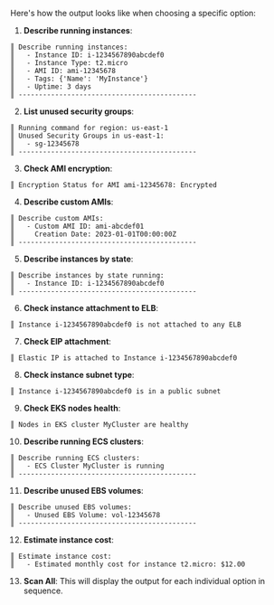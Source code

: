 Here's how the output looks like when choosing a specific option:

1. **Describe running instances**:
```
║ Describe running instances: 
║   - Instance ID: i-1234567890abcdef0
║   - Instance Type: t2.micro
║   - AMI ID: ami-12345678
║   - Tags: {'Name': 'MyInstance'}
║   - Uptime: 3 days
║ --------------------------------------------
```

2. **List unused security groups**:
```
║ Running command for region: us-east-1
║ Unused Security Groups in us-east-1: 
║   - sg-12345678
║ --------------------------------------------
```

3. **Check AMI encryption**:
```
║ Encryption Status for AMI ami-12345678: Encrypted
```

4. **Describe custom AMIs**:
```
║ Describe custom AMIs: 
║   - Custom AMI ID: ami-abcdef01
║     Creation Date: 2023-01-01T00:00:00Z
║ --------------------------------------------
```

5. **Describe instances by state**:
```
║ Describe instances by state running: 
║   - Instance ID: i-1234567890abcdef0
║ --------------------------------------------
```

6. **Check instance attachment to ELB**:
```
║ Instance i-1234567890abcdef0 is not attached to any ELB
```

7. **Check EIP attachment**:
```
║ Elastic IP is attached to Instance i-1234567890abcdef0
```

8. **Check instance subnet type**:
```
║ Instance i-1234567890abcdef0 is in a public subnet
```

9. **Check EKS nodes health**:
```
║ Nodes in EKS cluster MyCluster are healthy
```

10. **Describe running ECS clusters**:
```
║ Describe running ECS clusters: 
║   - ECS Cluster MyCluster is running
║ --------------------------------------------
```

11. **Describe unused EBS volumes**:
```
║ Describe unused EBS volumes: 
║   - Unused EBS Volume: vol-12345678
║ --------------------------------------------
```

12. **Estimate instance cost**:
```
║ Estimate instance cost: 
║   - Estimated monthly cost for instance t2.micro: $12.00
```

13. **Scan All**:
This will display the output for each individual option in sequence.
